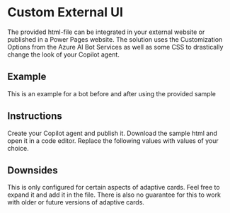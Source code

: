 # Custom External UI

The provided html-file can be integrated in your external website or published in a Power Pages website.
The solution uses the Customization Options from the Azure AI Bot Services as well as some CSS to drastically change the look of your Copilot agent.

## Example

This is an example for a bot before and after using the provided sample

## Instructions

Create your Copilot agent and publish it.
Download the sample html and open it in a code editor.
Replace the following values with values of your choice.

## Downsides

This is only configured for certain aspects of adaptive cards. Feel free to expand it and add it in the file.
There is also no guarantee for this to work with older or future versions of adaptive cards.
